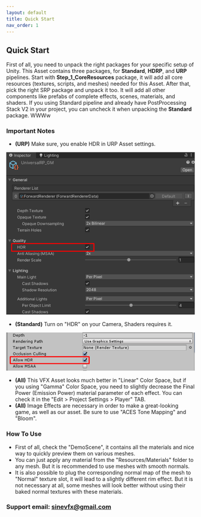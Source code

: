 ```yaml
---
layout: default
title: Quick Start
nav_order: 1
---
```


## Quick Start

First of all, you need to unpack the right packages for your specific setup of Unity. This Asset contains three packages, for **Standard**, **HDRP**, and **URP** pipelines. Start with **Step_1_CoreResources** package, it will add all core resources (textures, scripts, and meshes) needed for this Asset. After that, pick the right SRP package and unpack it too. It will add all other components like prefabs of complete effects, scenes, materials, and shaders. If you using Standard pipeline and already have PostProcessing Stack V2 in your project, you can uncheck it when unpacking the **Standard** package. WWWw

### Important Notes

* **(URP)** Make sure, you enable HDR in URP Asset settings.

![s35](/assets/images/Screenshot_35.png)

* **(Standard)** Turn on "HDR" on your Camera, Shaders requires it.

![s18](/assets/images/Screenshot_18.png)

* **(All)** This VFX Asset looks much better in "Linear" Color Space, but if you using "Gamma" Color Space, you need to slightly decrease the Final Power (Emission Power) material parameter of each effect. You can check it in the "Edit > Project Settings > Player" TAB.
* **(All)** Image Effects are necessary in order to make a great-looking game, as well as our asset. Be sure to use "ACES Tone Mapping" and "Bloom".



### How To Use

* First of all, check the "DemoScene", it contains all the materials and nice way to quickly preview them on various meshes.
* You can just apply any material from the "Resources/Materials" folder to any mesh. But it is recommended to use meshes with smooth normals.
* It is also possible to plug the corresponding normal map of the mesh to "Normal" texture slot, it will lead to a slightly different rim effect. But it is not necessary at all, some meshes will look better without using their baked normal textures with these materials.



### Support email: sinevfx@gmail.com

